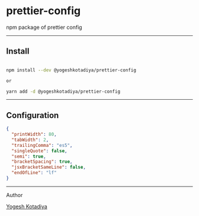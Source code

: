 # prettier-config

npm package of prettier config

---

## Install

```bash

npm install --dev @yogeshkotadiya/prettier-config

or

yarn add -d @yogeshkotadiya/prettier-config
```

---

## Configuration

```json
{
  "printWidth": 80,
  "tabWidth": 2,
  "trailingComma": "es5",
  "singleQuote": false,
  "semi": true,
  "bracketSpacing": true,
  "jsxBracketSameLine": false,
  "endOfLine": "lf"
}
```

---

Author

[Yogesh Kotadiya](https://github.com/yogeshkotadiya)
